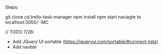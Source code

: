 Steps:

git clone
cd trello-task-manager
npm install
npm start
naviagte to localhost:3000/
-MC


// TODO 7/26:
- Add JQuery UI sortable (https://jqueryui.com/sortable/#connect-lists)
- Add navbar